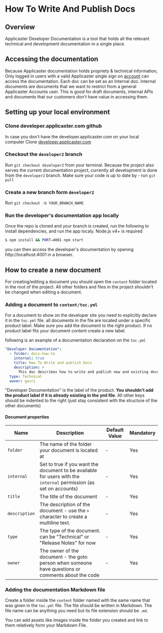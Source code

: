 # How To Write And Publish Docs

## Overview

Applicaster Developer Documentation is a tool that holds all the relevant
technical and development documentation in a single place.

## Accessing the documentation
Because Applicaster documentation holds propriety & technical information, Only
logged in users with a valid Applicaster single sign on
[account](https://accounts.applicaster.com) can access the documentation.
Each doc can be set as an Internal doc. Internal documents are documents that we
want to restrict from a general Applicaster Accounts user.
This is good for draft documents, internal APIs and documents that our customers
don't have value in accessing them.


## Setting up your local environment

### Clone developer.applicaster.com github

In case you don't have the developer.applicaster.com on your local computer
Clone [developer.applicaster.com](https://github.com/applicaster/developer.applicaster.com)

### Checkout the `developer2` branch

Run `git checkout developer2` from your terminal.
Because the project also serves the current documentation project, currently all
development is done from the `developer2` branch.
Make sure your code is up to date by - run `git pull`

### Create a new branch form `developer2`

Run `git checkout -b YOUR_BRANCH_NAME`

### Run the developer's documentation app locally
Once the repo is cloned and your branch is created, run the following to install dependencies, and run the app localy. Node.js v4+ is required
```bash
$ npm install && PORT=4001 npm start
```
you can then access the developer's documentation by opening http://localhost:4001 in a browser.

## How to create a new document

For creating/editing a document you should open the `content` folder located in
the root of the project. All other folders and files in the project shouldn't
be changed when editing a document.

### Adding a document to `content/toc.yml`

For a document to show on the developer site you need to explicitly declare it in
the `toc.yml` file. all documents in the file are located under a specific
product label. Make sure you add the document to the right product. If no
product label fits your document content create a new label.

following is an example of a documentation declaration on the `toc.yml`

```yml
"Developer Documentation":
  - folder: docs-how-to
    internal: true
    title: How To Write and publish Docs
    description: >
      This doc describes how to write and publish new and existing documents.
  type: Technical
  owner: gavri
```

"Developer Documentation" is the label of the product. **You shouldn't add the
product label if it is already existing in the yml file**. All other keys should
be indented to the right (just stay consistent with the structure of the other
documents)

#### Document properties

| Name | Description | Default Value | Mandatory
| -- |-- | -- | -- |
| `folder` | The name of the folder your document is located at | - | Yes
| `internal` | Set to true if you want the document to be available for users with the `internal` permission (as set on accounts)| - | Yes
| `title` | The title of the document | - | Yes
| `description` | The description of the document - use the `>` character to create a multiline text. | - | Yes
| `type` | The type of the document. can be "Technical" or "Release Notes" for now | - | Yes
| `owner` | The owner of the document - the goto person when someone have questions or comments about the code | - | Yes

### Adding the documentation Markdown file

Create a folder inside the `content` folder named with the same name that was
given in the `toc.yml` file. The file should be written in Markdown. The file
name can be anything you need but its file extension should be `.md`.

You can add assets like images inside the folder you created and link to them
relatively form your Markdown File.
